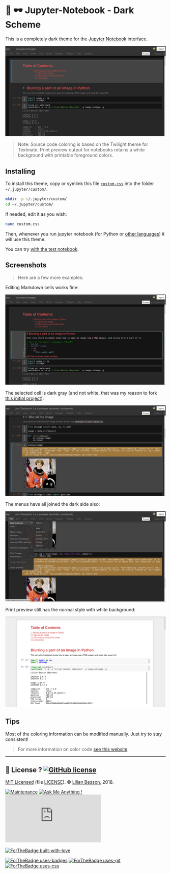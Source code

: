# :art: :dark_sunglasses: Jupyter-Notebook - Dark Scheme

This is a completely dark theme for the [Jupyter Notebook](https://www.jupyter.org/) interface.

![screenshots/demo1.png](screenshots/demo1.png)

> Note: Source code coloring is based on the Twilight theme for Textmate. Print preview output for notebooks retains a white background with printable foreground colors.

## Installing
To install this theme, copy or symlink this file [`custom.css`](https://github.com/Naereen/Jupyter-Notebook-Atom-Scheme/raw/master/custom.css) into the folder `~/.jupyter/custom/`.

```bash
mkdir -p ~/.jupyter/custom/
cd ~/.jupyter/custom/
```

If needed, edit it as you wish:

```bash
nano custom.css
```

Then, whenever you run jupyter notebook (for Python or [other languages](https://github.com/jupyter/jupyter/wiki/Jupyter-kernels)) it will use this theme.

You can try [with the test notebook](test/test.ipynb).

## Screenshots
> Here are a few more examples:

Editing Markdown cells works fine:

![screenshots/demo3.png](screenshots/demo3.png)

The selected cell is dark gray (and not white, that was my reason to fork [this initial project](https://github.com/AlexandreRobicquet/Jupyter-Notebook-Atom-Scheme)):

![screenshots/demo4.png](screenshots/demo4.png)

The menus have all joined the dark side also:

![screenshots/demo5.png](screenshots/demo5.png)


Print preview still has the normal style with white background:

![screenshots/demo6.png](screenshots/demo6.png)

## Tips
Most of the coloring information can be modified manually. Just try to stay consistent!

> For more information on color code [see this website](http://html-color-codes.info/).

----

## :scroll: License ? [![GitHub license](https://img.shields.io/github/license/Naereen/Jupyter-Notebook-Atom-Scheme.svg)](https://github.com/Naereen/Jupyter-Notebook-Atom-Scheme/blob/master/LICENSE)
[MIT Licensed](https://lbesson.mit-license.org/) (file [LICENSE](LICENSE)).
© [Lilian Besson](https://GitHub.com/Naereen), 2018.

[![Maintenance](https://img.shields.io/badge/Maintained%3F-yes-green.svg)](https://GitHub.com/Naereen/Jupyter-Notebook-Atom-Scheme/graphs/commit-activity)
[![Ask Me Anything !](https://img.shields.io/badge/Ask%20me-anything-1abc9c.svg)](https://GitHub.com/Naereen/ama)
[![Analytics](https://ga-beacon.appspot.com/UA-38514290-17/github.com/Naereen/Jupyter-Notebook-Atom-Scheme/README.md?pixel)](https://GitHub.com/Naereen/Jupyter-Notebook-Atom-Scheme/)

[![ForTheBadge built-with-love](https://ForTheBadge.com/images/badges/built-with-love.svg)](https://GitHub.com/Naereen/)

[![ForTheBadge uses-badges](https://ForTheBadge.com/images/badges/uses-badges.svg)](https://ForTheBadge.com)
[![ForTheBadge uses-git](https://ForTheBadge.com/images/badges/uses-git.svg)](https://GitHub.com/)
[![ForTheBadge uses-css](https://ForTheBadge.com/images/badges/uses-css.svg)](https://ForTheBadge.com)

